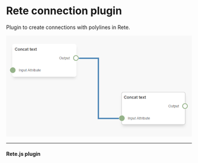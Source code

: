 # Rete connection plugin

Plugin to create connections with polylines in Rete.

<center>
    <img src="./demo.png" />
</center>

----
#### Rete.js plugin
